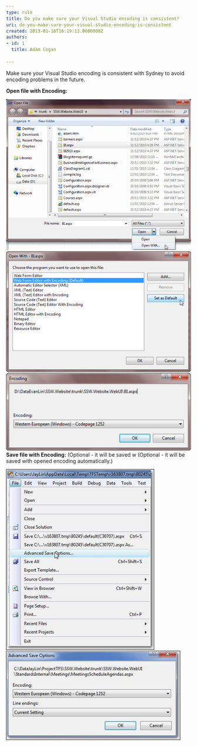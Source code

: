 ```yaml
---
type: rule
title: Do you make sure your Visual Studio encoding is consistent?
uri: do-you-make-sure-your-visual-studio-encoding-is-consistent
created: 2013-01-16T16:19:13.0000000Z
authors:
- id: 1
  title: Adam Cogan

---
```


Make sure your Visual Studio encoding is consistent with Sydney to avoid encoding problems in the future.
 
**Open file with Encoding:**
 
![Use "Open With...&](OpenFileWithOption.png)
![Set "... Editor with Encoding" as the Default Editor](OpenFileDialog.png)
![Make sure your encoding is consistent with Sydney](OpenFileEncoding.png)
**Save file with Encoding:** (Optional - it will be saved w (Optional - it will be saved with opened encoding automatically.)
  
![Open "Advance Save Options..." in Visual Studio before checking in](AdvancedSaveOptions.png)
![Make sure your setting is consistent with Sydney](AdvancedSaveOptionsEncoding.png)
